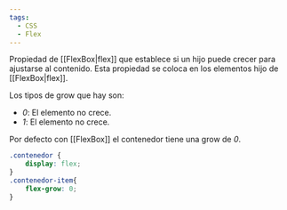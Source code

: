 ```yaml
---
tags:
  - CSS
  - Flex
---
```

Propiedad de [[FlexBox|flex]] que establece si un hijo puede crecer para ajustarse al contenido. Esta propiedad se coloca en los elementos hijo de [[FlexBox|flex]].

Los tipos de grow que hay son:
- *0*: El elemento no crece.
- *1*: El elemento no crece.

Por defecto con [[FlexBox]] el contenedor tiene una grow de *0*.
```css
.contenedor {
	display: flex;
}
.contenedor-item{
	flex-grow: 0;
}
```